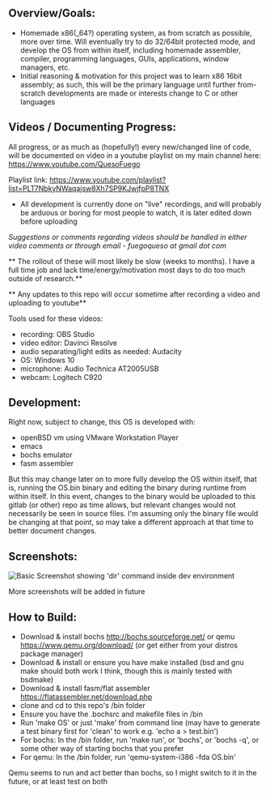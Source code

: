 Overview/Goals:
---------------
- Homemade x86(_64?) operating system, as from scratch as possible, more over time. Will eventually try to do 32/64bit protected mode, 
and develop the OS from within itself, including homemade assembler, compiler, programming languages, GUIs, applications, window managers, etc.
- Initial reasoning & motivation for this project was to learn x86 16bit assembly; as such, this will be the primary language until further from-scratch
developments are made or interests change to C or other languages

Videos / Documenting Progress:
------------------------------
All progress, or as much as (hopefully!) every new/changed line of code, will be documented on video in a youtube playlist on my main channel here:
https://www.youtube.com/QuesoFuego

Playlist link:
https://www.youtube.com/playlist?list=PLT7NbkyNWaqajsw8Xh7SP9KJwjfpP8TNX

- All development is currently done on "live" recordings, and will probably be arduous or boring for most people to watch, it is later edited down before uploading

*Suggestions or comments regarding videos should be handled in either video comments or through email - fuegoqueso at gmail dot com*

** The rollout of these will most likely be slow (weeks to months). I have a full time job and lack time/energy/motivation most days to do too much 
    outside of research.**
   
** Any updates to this repo will occur sometime after recording a video and uploading to youtube**

Tools used for these videos:
- recording: OBS Studio
- video editor: Davinci Resolve
- audio separating/light edits as needed: Audacity
- OS: Windows 10
- microphone: Audio Technica AT2005USB
- webcam: Logitech C920

Development:
------------
Right now, subject to change, this OS is developed with: 
- openBSD vm using VMware Workstation Player
- emacs
- bochs emulator
- fasm assembler

But this may change later on to more fully develop the OS within itself, that is, running the OS.bin binary and editing the binary during runtime from within itself.
In this event, changes to the binary would be uploaded to this gitlab (or other) repo as time allows, but relevant changes would not necessarily be seen in source 
files. I'm assuming only the binary file would be changing at that point, so may take a different approach at that time to better document changes.

Screenshots:
------------
![Basic Screenshot showing 'dir' command inside dev environment](https://gitlab.com/queso_fuego/quesos/-/blob/master/OS_Dev_1_2020_03_08.PNG "Basic Screenshot showing 'dir' command inside dev environment")

More screenshots will be added in future

How to Build:
-------------
- Download & install bochs http://bochs.sourceforge.net/ or qemu https://www.qemu.org/download/ (or get either from your distros package manager)
- Download & install or ensure you have make installed (bsd and gnu make should both work I think, though this is mainly tested with bsdmake)
- Download & install fasm/flat assembler https://flatassembler.net/download.php
- clone and cd to this repo's /bin folder
- Ensure you have the .bochsrc and makefile files in /bin
- Run 'make OS' or just 'make' from command line (may have to generate a test binary first for 'clean' to work e.g. 'echo a > test.bin')
- For bochs: In the /bin folder, run 'make run', or 'bochs', or 'bochs -q', or some other way of starting bochs that you prefer
- For qemu: In the /bin folder, run 'qemu-system-i386 -fda OS.bin'
 
Qemu seems to run and act better than bochs, so I might switch to it in the future, or at least test on both

